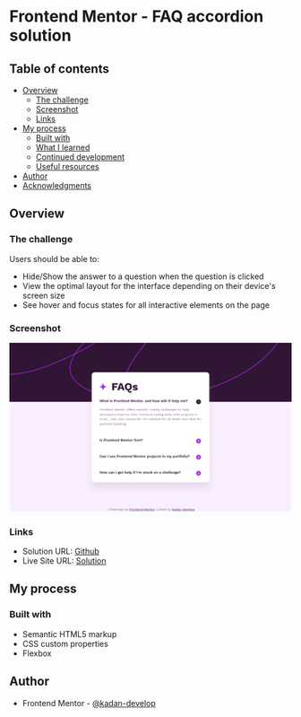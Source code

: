# Frontend Mentor - FAQ accordion solution

## Table of contents

- [Overview](#overview)
  - [The challenge](#the-challenge)
  - [Screenshot](#screenshot)
  - [Links](#links)
- [My process](#my-process)
  - [Built with](#built-with)
  - [What I learned](#what-i-learned)
  - [Continued development](#continued-development)
  - [Useful resources](#useful-resources)
- [Author](#author)
- [Acknowledgments](#acknowledgments)

## Overview

### The challenge

Users should be able to:

- Hide/Show the answer to a question when the question is clicked
- View the optimal layout for the interface depending on their device's screen size
- See hover and focus states for all interactive elements on the page

### Screenshot

![](./assets/images/screenshot.png)

### Links

- Solution URL: [Github](https://github.com/kadan-develop/faq-accordion)
- Live Site URL: [Solution](https://timely-gingersnap-16da2d.netlify.app)

## My process

### Built with

- Semantic HTML5 markup
- CSS custom properties
- Flexbox

## Author

- Frontend Mentor - [@kadan-develop](https://www.frontendmentor.io/profile/kadan-develop)
